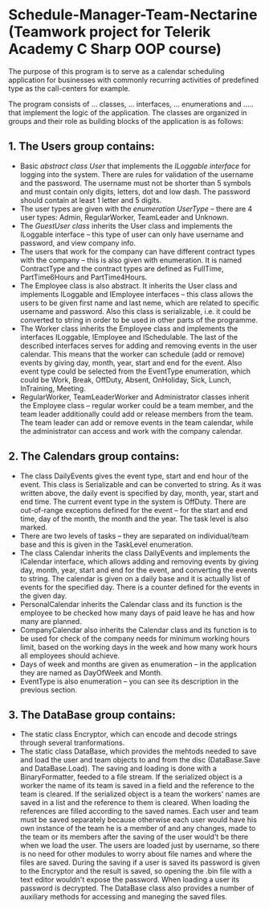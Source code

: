 # Schedule-Manager-Team-Nectarine (Teamwork project for Telerik Academy C Sharp OOP course)

The purpose of this program is to serve as a calendar scheduling application for businesses with commonly recurring activities of predefined type as the call-centers for example.

The program consists of … classes, … interfaces, … enumerations and ….. that implement the logic of the application. The classes are organized in groups and their role as building blocks of the application is as follows:

## 1.	The Users group contains:
 -	Basic *abstract class User* that implements the *ILoggable interface* for logging into the system. There are rules for validation of the username and the password. The username must not be shorter than 5 symbols and must contain only digits, letters, dot and low dash. The password should contain at least 1 letter and 5 digits.
 -	The user types are given with the *enumeration UserType* – there are 4 user types: Admin, RegularWorker, TeamLeader and Unknown.
 -	The *GuestUser class* inherits the User class and implements the ILoggable interface – this type of user can only have username and password, and view company info.
 -	The users that work for the company can have different contract types with the company – this is also given with enumeration. It is named ContractType and the contract types are defined as FullTime, PartTime6Hours and PartTime4Hours.
 -	The Employee class is also abstract. It inherits the User class and implements ILoggable and IEmployee interfaces – this class allows the users to be given first name and last neme, which are related to specific username and password. Also this class is serializable, i.e. it could be converted to string in order to be used in other parts of the programme.
 -	The Worker class inherits the Employee class and implements the interfaces ILoggable, IEmployee and ISchedulable. The last of the described interfaces serves for adding and removing events in the user calendar. This means that the worker can schedule (add or remove) events by giving day, month, year, start and end for the event. Also event type could be selected from the EventType enumeration, which could be Work, Break, OffDuty, Absent, OnHoliday, Sick, Lunch, InTraining, Meeting.
 -	RegularWorker, TeamLeaderWorker and Administrator classes inherit the Employee class – regular worker could be a team member, and the team leader additionally could add or release members from the team. The team leader can add or remove events in the team calendar, while the administrator can access and work with the company calendar.

## 2.	The Calendars group contains:
-	The class DailyEvents gives the event type, start and end hour of the event. This class is Serializable and can be converted to string. As it was written above, the daily event is specified by day, month, year, start and end time. The current event type in the system is OffDuty. There are out-of-range exceptions defined for the event – for the start and end time, day of the month, the month and the year. The task level is also marked.
-	There are two levels of tasks – they are separated on individual/team base and this is given in the TaskLevel enumeration.
-	The class Calendar inherits the class DailyEvents and implements the ICalendar interface, which allows adding and removing events by giving day, month, year, start and end for the event, and converting the events to string. The calendar is given on a daily base and it is actually list of events for the specified day. There is a counter defined for the events in the given day.
-	PersonalCalendar inherits the Calendar class and its function is the employee to be checked how many days of paid leave he has and how many are planned.
-	CompanyCalendar also inherits the Calendar class and its function is to be used for check of the company needs for minimum working hours limit, based on the working days in the week and how many work hours all employees should achieve.
-	Days of week and months are given as enumeration – in the application they are named as DayOfWeek and Month.
-	EventType is also enumeration – you can see its description in the previous section.

## 3.	The DataBase group contains:
 - The static class Encryptor, which can encode and decode strings through several tranformations.
 - The static class DataBase, which provides the mehtods needed to save and load the user and team objects to and from the disc (DataBase.Save and DataBase.Load). The saving and loading is done with a BinaryFormatter, feeded to a file stream. If the serialized object is a worker the name of its team is saved in a field and the reference to the team is cleared. If the serialized object is a team the workers' names are saved in a list and the reference to them is cleared. When loading the references are filled according to the saved names. Each user and team must be saved separately because otherwise each user would have his own instance of the team he is a member of and any changes, made to the team or its members after the saving of the user would't be there when we load the user. The users are loaded just by username, so there is no need for other modules to worry about file names and where the files are saved. During the saving  if a user is saved its password is given to the Encryptor and the result is saved, so opening the .bin file with a text editor wouldn't expose the password. When loading a user its password is decrypted. The DataBase class also provides a number of auxiliary methods for accessing and maneging the saved files.
